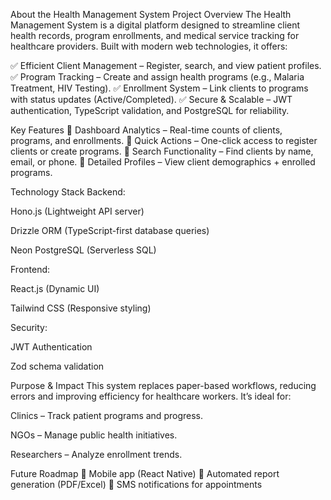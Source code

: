 About the Health Management System
Project Overview
The Health Management System is a digital platform designed to streamline client health records, program enrollments, and medical service tracking for healthcare providers. Built with modern web technologies, it offers:

✅ Efficient Client Management – Register, search, and view patient profiles.
✅ Program Tracking – Create and assign health programs (e.g., Malaria Treatment, HIV Testing).
✅ Enrollment System – Link clients to programs with status updates (Active/Completed).
✅ Secure & Scalable – JWT authentication, TypeScript validation, and PostgreSQL for reliability.

Key Features
🔹 Dashboard Analytics – Real-time counts of clients, programs, and enrollments.
🔹 Quick Actions – One-click access to register clients or create programs.
🔹 Search Functionality – Find clients by name, email, or phone.
🔹 Detailed Profiles – View client demographics + enrolled programs.

Technology Stack
Backend:

Hono.js (Lightweight API server)

Drizzle ORM (TypeScript-first database queries)

Neon PostgreSQL (Serverless SQL)

Frontend:

React.js (Dynamic UI)

Tailwind CSS (Responsive styling)

Security:

JWT Authentication

Zod schema validation

Purpose & Impact
This system replaces paper-based workflows, reducing errors and improving efficiency for healthcare workers. It’s ideal for:

Clinics – Track patient programs and progress.

NGOs – Manage public health initiatives.

Researchers – Analyze enrollment trends.

Future Roadmap
📌 Mobile app (React Native)
📌 Automated report generation (PDF/Excel)
📌 SMS notifications for appointments

